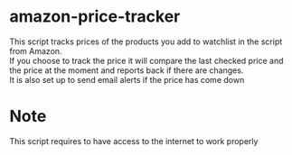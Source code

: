 # amazon-price-tracker
This script tracks prices of the products you add to watchlist in the script from Amazon.</br>
If you choose to track the price it will compare the last checked price and the price at the moment and reports back if there are changes.</br>
It is also set up to send email alerts if the price has come down</br>

# Note
This script requires to have access to the internet to work properly
